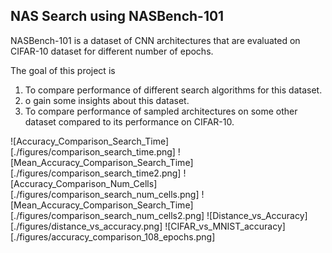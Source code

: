 ## NAS Search using NASBench-101 

NASBench-101 is a dataset of CNN architectures that are evaluated on CIFAR-10 dataset for different number of epochs.

The goal of this project is

1. To compare performance of different search algorithms for this dataset.
2. o gain some insights about this dataset.
3. To compare performance of sampled architectures on some other dataset compared to its performance on CIFAR-10.

![Accuracy_Comparison_Search_Time][./figures/comparison_search_time.png]
![Mean_Accuracy_Comparison_Search_Time][./figures/comparison_search_time2.png]
![Accuracy_Comparison_Num_Cells][./figures/comparison_search_num_cells.png]
![Mean_Accuracy_Comparison_Search_Time][./figures/comparison_search_num_cells2.png]
![Distance_vs_Accuracy][./figures/distance_vs_accuracy.png]
![CIFAR_vs_MNIST_accuracy][./figures/accuracy_comparison_108_epochs.png]


